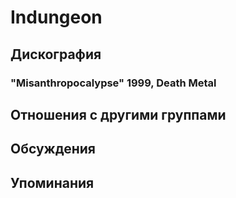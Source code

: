 # Indungeon



## Дискография

### "Misanthropocalypse" 1999, Death Metal




## Отношения с другими группами


## Обсуждения


## Упоминания

